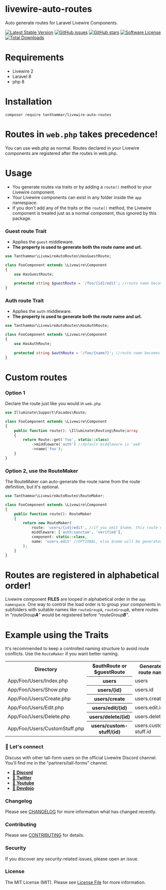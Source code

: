 # livewire-auto-routes
Auto generate routes for Laravel Livewire Components.

[![Latest Stable Version](https://poser.pugx.org/tanthammar/livewire-auto-routes/v)](//packagist.org/packages/tanthammar/livewire-auto-routes)
[![GitHub issues](https://img.shields.io/github/issues/TinaHammar/livewire-auto-routes)](https://github.com/TinaHammar/livewire-auto-routes/issues)
[![GitHub stars](https://img.shields.io/github/stars/TinaHammar/livewire-auto-routes)](https://github.com/TinaHammar/livewire-auto-routes/stargazers)
[![Software License](https://img.shields.io/badge/license-MIT-brightgreen.svg?style=flat-square)](LICENSE.md)
[![Total Downloads](https://img.shields.io/packagist/dt/tanthammar/livewire-auto-routes.svg?style=flat-square)](https://packagist.org/packages/tanthammar/livewire-auto-routes)

# Requirements
* Livewire 2
* Laravel 8
* php 8

# Installation
``` 
composer require tanthammar/livewire-auto-routes
``` 

# Routes in `web.php` takes precedence!
You can use web.php as normal. Routes declared in your Livewire components are registered after the routes in web.php.

# Usage
* You generate routes via traits or by adding a `route()` method to your Livewire component.
* Your Livewire components can exist in any folder inside the `app` namespace.
* If you don't add any of the traits or the `route()` method, the Livewire component is treated just as a normal component, thus ignored by this package.



### Guest route Trait
* Applies the `guest` middleware.
*  **The property is used to generate both the route name and url.**

```php 
use Tanthammar\LivewireAutoRoutes\HasGuestRoute;

class FooComponent extends \Livewire\Component
{
    use HasGuestRoute;
    
    protected string $guestRoute = '/foo/{id}/edit'; //route name becomes 'foo.id.edit'
}
```

### Auth route Trait
* Applies the `auth` middleware.
* **The property is used to generate both the route name and url.**

```php 
use Tanthammar\LivewireAutoRoutes\HasAuthRoute;

class FooComponent extends \Livewire\Component
{
    use HasAuthRoute;
    
    protected string $authRoute = '/foo/{name?}'; //route name becomes 'foo.name'
}
```

# Custom routes

### Option 1
Declare the route just like you would in `web.php`
```php
use Illuminate\Support\Facades\Route;

class FooComponent extends \Livewire\Component
{
    public function route(): \Illuminate\Routing\Route|array
    {
        return Route::get('foo', static::class)
            ->middleware('auth') //default middleware is 'web'
            ->name('foo');
    }
}
```

### Option 2, use the RouteMaker
The RouteMaker can auto-generate the route name from the route definition, but it's optional.
```php
use Tanthammar\LivewireAutoRoutes\RouteMaker;

class FooComponent extends \Livewire\Component
{
    public function route(): RouteMaker
    {
        return new RouteMaker(
            route: 'users/{id}/edit', //if you omit $name, this route name will become 'users.id.edit'
            middleware: ['auth:sanctum', 'verified'],
            component: static::class,
            name: 'users.edit' //OPTIONAL, else $name will be generated from $route
        );
    }
}
```

# Routes are registered in alphabetical order!
Livewire component **FILES** are looped in alphabetical order in the `app namespace`.
One way to control the load order is to group your components in subfolders with suitable names
like `routeGroupA`, `routeGroupB`, where routes in _"routeGroup**A**"_ would be registered before _"routeGroup**B**"_.

# Example using the Traits
It's recommended to keep a controlled naming structure to avoid route conflicts. Use the `RouteMaker` if you want better naming.
<table>
<tr>
<th>Directory</th><th>$authRoute or $guestRoute</th><th>Generated route name</th>
</tr>
<tr>
<td>App/Foo/Users/Index.php</td><th>users</th><td>users</td>
</tr>
<tr>
<td>App/Foo/Users/Show.php</td><th>users/{id}</th><td>users.id</td>
</tr>
<tr>
<td>App/Foo/Users/Create.php</td><th>users/create</th><td>users.create</td>
</tr>
<tr>
<td>App/Foo/Users/Edit.php</td><th>users/edit/{id}</th><td>users.edit.id</td>
</tr>
<tr>
<td>App/Foo/Users/Delete.php</td><th>users/delete/{id}</th><td>users.delete.id</td>
</tr>
<tr>
<td>App/Foo/Users/CustomStuff.php</td><th>users/custom-stuff/{id}</th><td>users.custom-stuff.id</td>
</tr>
</table>



### 💬 Let's connect
Discuss with other tall-form users on the official Livewire Discord channel.
You'll find me in the "partners/tall-forms" channel.

* [🔗 **Discord**](https://discord.gg/livewire)
* [🔗 **Twitter**](https://twitter.com/TinaHammar)
* [🔗 **Youtube**](https://www.youtube.com/channel/UCRPTsZ2OduwzGq3EdiynY2Q)
* [🔗 **Devdojo**](https://devdojo.com/tinahammar)

### Changelog
Please see [CHANGELOG](CHANGELOG.md) for more information what has changed recently.

### Contributing
Please see [CONTRIBUTING](CONTRIBUTING.md) for details.

### Security
If you discover any security-related issues, please open an issue.

### License
The MIT License (MIT). Please see [License File](/LICENSE.md) for more information.
